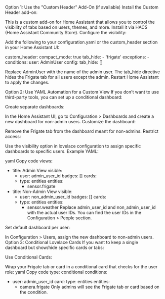 Option 1: Use the "Custom Header" Add-On (if available)
Install the Custom Header add-on:

This is a custom add-on for Home Assistant that allows you to control the visibility of tabs based on users, themes, and more.
Install it via HACS (Home Assistant Community Store).
Configure the visibility:

Add the following to your configuration.yaml or the custom_header section in your Home Assistant UI:


custom_header:
  compact_mode: true
  tab_hide:
    - 'frigate'
  exceptions:
    - conditions:
        user: AdminUser
      config:
        tab_hide: []

Replace AdminUser with the name of the admin user. The tab_hide directive hides the Frigate tab for all users except the admin.
Restart Home Assistant to apply the changes.


Option 2: Use YAML Automation for a Custom View
If you don't want to use third-party tools, you can set up a conditional dashboard:

Create separate dashboards:

In the Home Assistant UI, go to Configuration > Dashboards and create a new dashboard for non-admin users.
Customize the dashboard:

Remove the Frigate tab from the dashboard meant for non-admins.
Restrict access:

Use the visibility option in lovelace configuration to assign specific dashboards to specific users.
Example YAML:

yaml
Copy code
views:
  - title: Admin View
    visible:
      - user: admin_user_id
    badges: []
    cards:
      - type: entities
        entities:
          - sensor.frigate
  - title: Non-Admin View
    visible:
      - user: non_admin_user_id
    badges: []
    cards:
      - type: entities
        entities:
          - sensor.weather
Replace admin_user_id and non_admin_user_id with the actual user IDs. You can find the user IDs in the Configuration > People section.

Set default dashboard per user:

In Configuration > Users, assign the new dashboard to non-admin users.
Option 3: Conditional Lovelace Cards
If you want to keep a single dashboard but show/hide specific cards or tabs:

Use Conditional Cards:

Wrap your Frigate tab or card in a conditional card that checks for the user role:
yaml
Copy code
type: conditional
conditions:
  - user: admin_user_id
card:
  type: entities
  entities:
    - camera.frigate
Only admins will see the Frigate tab or card based on the condition.

